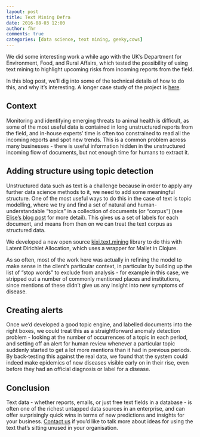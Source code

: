 ```yaml
---
layout: post
title: Text Mining Defra
date: 2016-08-03 12:00
author: fhr
comments: true
categories: [data science, text mining, geeky,cows]
---
```

We did some interesting work a while ago with the UK’s Department for Environment, Food, and Rural Affairs, which tested the possibility of using text mining to highlight upcoming risks from incoming reports from the field.

In this blog post, we’ll dig into some of the technical details of how to do this, and why it’s interesting. A longer case study of the project is <a href="http://www.mastodonc.com/casestudies/defra/">here</a>.
<!--more-->

## Context

Monitoring and identifying emerging threats to animal health is difficult, as some of the most useful data is contained in long unstructured reports from the field, and in-house experts’ time is often too constrained to read all the incoming reports and spot new trends. This is a common problem across many businesses - there is useful information hidden in the unstructured incoming flow of documents, but not enough time for humans to extract it.

## Adding structure using topic detection

Unstructured data such as text is a challenge because in order to apply any further data science methods to it, we need to add some meaningful structure. One of the most useful ways to do this in the case of text is topic modelling, where we try and find a set of natural and human-understandable “topics” in a collection of documents (or “corpus”) (see <a href="http://www.mastodonc.com/data%20science/technology/geeky/2016/08/03/better-topic-detection-in-text-with-lda2vec.html">Elise’s blog post</a> for more detail). This gives us a set of labels for each document, and means from then on we can treat the text corpus as structured data.

We developed a new open source <a href="https://github.com/MastodonC/kixi.text.mining">kixi.text.mining</a> library to do this with Latent Dirichlet Allocation, which uses a wrapper for Mallet in Clojure.

As so often, most of the work here was actually in refining the model to make sense in the client’s particular context, in particular by building up the list of “stop words” to exclude from analysis - for example in this case, we stripped out a number of commonly mentioned places and institutions, since mentions of these didn’t give us any insight into new symptoms of disease.

## Creating alerts

Once we’d developed a good topic engine, and labelled documents into the right boxes, we could treat this as a straightforward anomaly detection problem - looking at the number of occurrences of a topic in each period, and setting off an alert for human review whenever a particular topic suddenly started to get a lot more mentions than it had in previous periods. By back-testing this against the real data, we found that the system could indeed make epidemics of new diseases visible early on in their rise, even before they had an official diagnosis or label for a disease.

## Conclusion

Text data - whether reports, emails, or just free text fields in a database - is often one of the richest untapped data sources in an enterprise, and can offer surprisingly quick wins in terms of new predictions and insights for your business. <a href="http://www.mastodonc.com/contact/">Contact us</a> if you’d like to talk more about ideas for using the text that’s sitting unused in your organisation.
